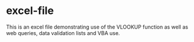 # excel-file
This is an excel file demonstrating use of the VLOOKUP function as well as web queries, data validation lists and VBA use.
